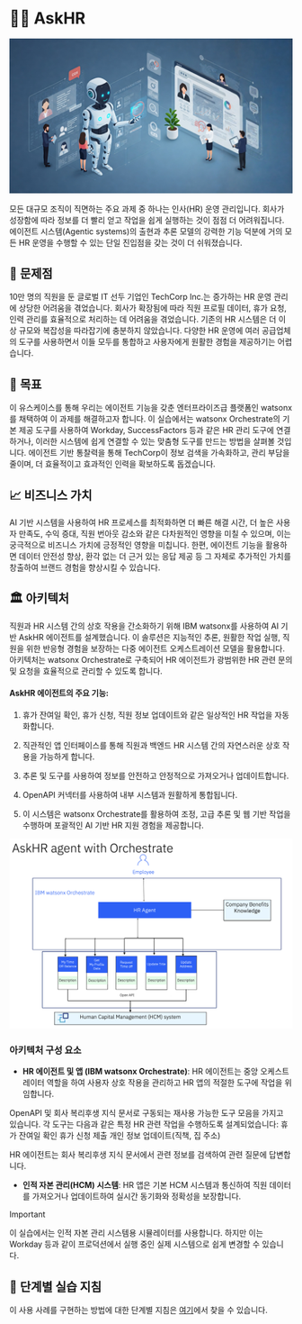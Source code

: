 # 🧑‍💼 AskHR

<img alt="AskHR" src="images/hr_landscape.jpg">

모든 대규모 조직이 직면하는 주요 과제 중 하나는 인사(HR) 운영 관리입니다. 회사가 성장함에 따라 정보를 더 빨리 얻고 작업을 쉽게 실행하는 것이 점점 더 어려워집니다. 에이전트 시스템(Agentic systems)의 출현과 추론 모델의 강력한 기능 덕분에 거의 모든 HR 운영을 수행할 수 있는 단일 진입점을 갖는 것이 더 쉬워졌습니다.




## 🤔 문제점

10만 명의 직원을 둔 글로벌 IT 선두 기업인 TechCorp Inc.는 증가하는 HR 운영 관리에 상당한 어려움을 겪었습니다. 회사가 확장됨에 따라 직원 프로필 데이터, 휴가 요청, 인력 관리를 효율적으로 처리하는 데 어려움을 겪었습니다. 기존의 HR 시스템은 더 이상 규모와 복잡성을 따라잡기에 충분하지 않았습니다. 다양한 HR 운영에 여러 공급업체의 도구를 사용하면서 이들 모두를 통합하고 사용자에게 원활한 경험을 제공하기는 어렵습니다.


## 🎯 목표

이 유스케이스를 통해 우리는 에이전트 기능을 갖춘 엔터프라이즈급 플랫폼인 watsonx를 채택하여 이 과제를 해결하고자 합니다.
이 실습에서는 watsonx Orchestrate의 기본 제공 도구를 사용하여 Workday, SuccessFactors 등과 같은 HR 관리 도구에 연결하거나, 이러한 시스템에 쉽게 연결할 수 있는 맞춤형 도구를 만드는 방법을 살펴볼 것입니다. 에이전트 기반 통찰력을 통해 TechCorp이 정보 검색을 가속화하고, 관리 부담을 줄이며, 더 효율적이고 효과적인 인력을 확보하도록 돕겠습니다.


## 📈 비즈니스 가치

AI 기반 시스템을 사용하여 HR 프로세스를 최적화하면 더 빠른 해결 시간, 더 높은 사용자 만족도, 수익 증대, 직원 번아웃 감소와 같은 다차원적인 영향을 미칠 수 있으며, 이는 궁극적으로 비즈니스 가치에 긍정적인 영향을 미칩니다. 한편, 에이전트 기능을 활용하면 데이터 안전성 향상, 환각 없는 더 근거 있는 응답 제공 등 그 자체로 추가적인 가치를 창출하여 브랜드 경험을 향상시킬 수 있습니다.

## 🏛️ 아키텍처

직원과 HR 시스템 간의 상호 작용을 간소화하기 위해 IBM watsonx를 사용하여 AI 기반 AskHR 에이전트를 설계했습니다. 이 솔루션은 지능적인 추론, 원활한 작업 실행, 직원을 위한 반응형 경험을 보장하는 다중 에이전트 오케스트레이션 모델을 활용합니다. 아키텍처는 watsonx Orchestrate로 구축되어 HR 에이전트가 광범위한 HR 관련 문의 및 요청을 효율적으로 관리할 수 있도록 합니다.

#### AskHR 에이전트의 주요 기능:

1. 휴가 잔여일 확인, 휴가 신청, 직원 정보 업데이트와 같은 일상적인 HR 작업을 자동화합니다.

2. 직관적인 앱 인터페이스를 통해 직원과 백엔드 HR 시스템 간의 자연스러운 상호 작용을 가능하게 합니다.

3. 추론 및 도구를 사용하여 정보를 안전하고 안정적으로 가져오거나 업데이트합니다.

4. OpenAPI 커넥터를 사용하여 내부 시스템과 원활하게 통합됩니다.

5. 이 시스템은 watsonx Orchestrate를 활용하여 조정, 고급 추론 및 웹 기반 작업을 수행하며 포괄적인 AI 기반 HR 지원 경험을 제공합니다.


<img alt="AskHR" src="images/arch_diagm.png">

### 아키텍처 구성 요소


- **HR 에이전트 및 앱 (IBM watsonx Orchestrate)**: HR 에이전트는 중앙 오케스트레이터 역할을 하여 사용자 상호 작용을 관리하고 HR 앱의 적절한 도구에 작업을 위임합니다.

OpenAPI 및 회사 복리후생 지식 문서로 구동되는 재사용 가능한 도구 모음을 가지고 있습니다. 각 도구는 다음과 같은 특정 HR 관련 작업을 수행하도록 설계되었습니다:
휴가 잔여일 확인
휴가 신청 제출
개인 정보 업데이트(직책, 집 주소)

HR 에이전트는 회사 복리후생 지식 문서에서 관련 정보를 검색하여 관련 질문에 답변합니다.

- **인적 자본 관리(HCM) 시스템**: HR 앱은 기본 HCM 시스템과 통신하여 직원 데이터를 가져오거나 업데이트하여 실시간 동기화와 정확성을 보장합니다.



> [!IMPORTANT]
> 이 실습에서는 인적 자본 관리 시스템용 시뮬레이터를 사용합니다. 하지만 이는 Workday 등과 같이 프로덕션에서 실행 중인 실제 시스템으로 쉽게 변경할 수 있습니다.


## 📄 단계별 실습 지침

이 사용 사례를 구현하는 방법에 대한 단계별 지침은 [여기](./hands-on-lab-askHR_kr.md)에서 찾을 수 있습니다.